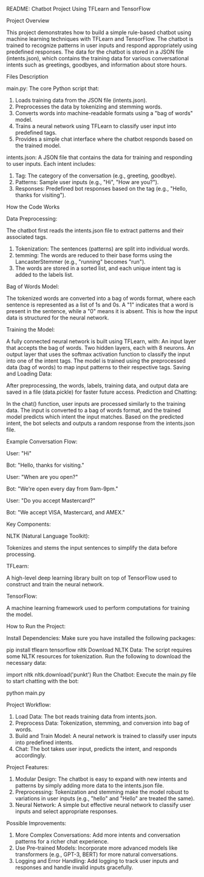 README: Chatbot Project Using TFLearn and TensorFlow


Project Overview

This project demonstrates how to build a simple rule-based chatbot using machine learning techniques with TFLearn and TensorFlow. The chatbot is trained to recognize patterns in user inputs and respond appropriately using predefined responses. The data for the chatbot is stored in a JSON file (intents.json), which contains the training data for various conversational intents such as greetings, goodbyes, and information about store hours.

Files Description

main.py: 
The core Python script that:
1) Loads training data from the JSON file (intents.json).
2) Preprocesses the data by tokenizing and stemming words.
3) Converts words into machine-readable formats using a "bag of words" model.
4) Trains a neural network using TFLearn to classify user input into predefined tags.
5) Provides a simple chat interface where the chatbot responds based on the trained model.

intents.json:
A JSON file that contains the data for training and responding to user inputs. Each intent includes:
1) Tag: The category of the conversation (e.g., greeting, goodbye).
2) Patterns: Sample user inputs (e.g., "Hi", "How are you?").
3) Responses: Predefined bot responses based on the tag (e.g., "Hello, thanks for visiting").

How the Code Works

Data Preprocessing:

The chatbot first reads the intents.json file to extract patterns and their associated tags.
1) Tokenization: The sentences (patterns) are split into individual words.
2) temming: The words are reduced to their base forms using the LancasterStemmer (e.g., "running" becomes "run").
3) The words are stored in a sorted list, and each unique intent tag is added to the labels list.

Bag of Words Model:

The tokenized words are converted into a bag of words format, where each sentence is represented as a list of 1s and 0s. A "1" indicates that a word is present in the sentence, while a "0" means it is absent.
This is how the input data is structured for the neural network.

Training the Model:

A fully connected neural network is built using TFLearn, with:
An input layer that accepts the bag of words.
Two hidden layers, each with 8 neurons.
An output layer that uses the softmax activation function to classify the input into one of the intent tags.
The model is trained using the preprocessed data (bag of words) to map input patterns to their respective tags.
Saving and Loading Data:

After preprocessing, the words, labels, training data, and output data are saved in a file (data.pickle) for faster future access.
Prediction and Chatting:

In the chat() function, user inputs are processed similarly to the training data. The input is converted to a bag of words format, and the trained model predicts which intent the input matches.
Based on the predicted intent, the bot selects and outputs a random response from the intents.json file.

Example Conversation Flow:

User: "Hi"

Bot: "Hello, thanks for visiting."

User: "When are you open?"

Bot: "We're open every day from 9am-9pm."

User: "Do you accept Mastercard?"

Bot: "We accept VISA, Mastercard, and AMEX."



Key Components:

NLTK (Natural Language Toolkit):

Tokenizes and stems the input sentences to simplify the data before processing.

TFLearn:

A high-level deep learning library built on top of TensorFlow used to construct and train the neural network.

TensorFlow:

A machine learning framework used to perform computations for training the model.

How to Run the Project:

Install Dependencies: Make sure you have installed the following packages:


pip install tflearn tensorflow nltk
Download NLTK Data: The script requires some NLTK resources for tokenization. Run the following to download the necessary data:

import nltk
nltk.download('punkt')
Run the Chatbot: Execute the main.py file to start chatting with the bot:

python main.py

Project Workflow:
  1) Load Data: The bot reads training data from intents.json.
  2) Preprocess Data: Tokenization, stemming, and conversion into bag of words.
  3) Build and Train Model: A neural network is trained to classify user inputs into predefined intents.
  4) Chat: The bot takes user input, predicts the intent, and responds accordingly.

Project Features:
  1) Modular Design: The chatbot is easy to expand with new intents and patterns by simply adding more data to the intents.json file.
  2) Preprocessing: Tokenization and stemming make the model robust to variations in user inputs (e.g., "hello" and "Hello" are treated the same).
  3) Neural Network: A simple but effective neural network to classify user inputs and select appropriate responses.

Possible Improvements:
  1) More Complex Conversations: Add more intents and conversation patterns for a richer chat experience.
  2) Use Pre-trained Models: Incorporate more advanced models like transformers (e.g., GPT-3, BERT) for more natural conversations.
  3) Logging and Error Handling: Add logging to track user inputs and responses and handle invalid inputs gracefully.
